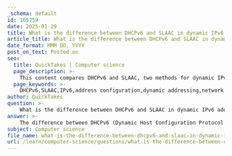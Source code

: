 ```yaml
---
_schema: default
id: 165759
date: 2025-01-29
title: What is the difference between DHCPv6 and SLAAC in dynamic IPv6 address configuration?
article_title: What is the difference between DHCPv6 and SLAAC in dynamic IPv6 address configuration?
date_format: MMM DD, YYYY
post_on_text: Posted on
seo:
  title: QuickTakes | Computer science
  page_description: >-
    This content compares DHCPv6 and SLAAC, two methods for dynamic IPv6 address configuration, highlighting their operational mechanisms, strengths, limitations, and suitability for different network environments.
  page_keywords: >-
    DHCPv6,SLAAC,IPv6,address configuration,dynamic addressing,network management,router advertisement,EUI-64,centralized management,network prefix
author: QuickTakes
question: >-
    What is the difference between DHCPv6 and SLAAC in dynamic IPv6 address configuration?
answer: >-
    The difference between DHCPv6 (Dynamic Host Configuration Protocol for IPv6) and SLAAC (Stateless Address Autoconfiguration) in dynamic IPv6 address configuration lies primarily in their operational mechanisms and the level of control they provide to network administrators.\n\n### SLAAC (Stateless Address Autoconfiguration)\n- **Mechanism**: SLAAC allows devices to automatically generate their own IPv6 addresses using the network prefix provided by a router and their own MAC address. This process is stateless, meaning that the devices do not need to communicate with a server to obtain their addresses.\n- **Address Generation**: Devices use the EUI-64 format to create a unique interface identifier based on their MAC address, which is appended to the network prefix to form a complete IPv6 address.\n- **Simplicity**: SLAAC is simpler to implement as it does not require a dedicated server. Devices can configure themselves as soon as they receive the necessary prefix information from a router advertisement.\n- **Limitations**: While SLAAC is efficient for smaller networks, it may lack the centralized management features that larger networks require. Additionally, it does not provide other configuration options, such as DNS server addresses.\n\n### DHCPv6 (Dynamic Host Configuration Protocol for IPv6)\n- **Mechanism**: DHCPv6 operates in a more centralized manner. Devices send a DHCPv6 solicit message to discover available DHCP servers, which then respond with an advertisement. The device can request an address from the server.\n- **Address Assignment**: The DHCP server is responsible for assigning IPv6 addresses and can also provide additional configuration information, such as DNS server addresses and other network settings.\n- **Centralized Management**: This method is particularly beneficial in larger networks where centralized control over IP address assignment and configuration is necessary. It allows for better tracking and management of IP addresses.\n- **Flexibility**: DHCPv6 can be used in conjunction with SLAAC, allowing devices to use SLAAC for address generation while still receiving additional configuration from a DHCP server.\n\n### Summary\nIn summary, SLAAC is a decentralized, self-configuring method that allows devices to generate their own addresses based on the network prefix and their MAC address, making it suitable for smaller networks. In contrast, DHCPv6 provides a centralized approach to address assignment, offering more control and additional configuration options, which is advantageous in larger or more complex network environments. The choice between the two methods often depends on the specific requirements of the network and the desired level of management.
subject: Computer science
file_name: what-is-the-difference-between-dhcpv6-and-slaac-in-dynamic-ipv6-address-configuration.md
url: /learn/computer-science/questions/what-is-the-difference-between-dhcpv6-and-slaac-in-dynamic-ipv6-address-configuration
---
```


&nbsp;